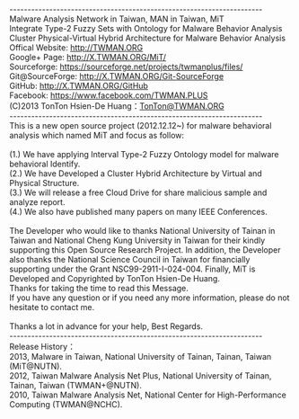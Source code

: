 ----------------------------------------------------------------------<br>
Malware Analysis Network in Taiwan, MAN in Taiwan, MiT<br>
Integrate Type-2 Fuzzy Sets with Ontology for Malware Behavior Analysis<br>
Cluster Physical-Virtual Hybrid Architecture for Malware Behavior Analysis<br>
Offical Website: http://TWMAN.ORG<br>
Google+ Page: http://X.TWMAN.ORG/MiT/<br>
Sourceforge: https://sourceforge.net/projects/twmanplus/files/<br>
Git@SourceForge: http://X.TWMAN.ORG/Git-SourceForge<br>
GitHub: http://X.TWMAN.ORG/GitHub<br>
Facebook: https://www.facebook.com/TWMAN.PLUS<br>
(C)2013 TonTon Hsien-De Huang：TonTon@TWMAN.ORG<br>
----------------------------------------------------------------------<br>
This is a new open source project (2012.12.12~) for malware behavioral analysis which named MiT and focus as follow:<br>
<br>
(1.) We have applying Interval Type-2 Fuzzy Ontology  model for malware behavioral Identify.<br>
(2.) We have Developed a Cluster Hybrid Architecture by Virtual and Physical Structure.<br>
(3.) We will release a free Cloud Drive for share malicious sample and analyze report.<br>
(4.) We also have published many papers on many IEEE Conferences.<br>
<br>
The Developer who would like to thanks National University of Tainan in Taiwan and National Cheng Kung University in Taiwan for their kindly supporting this Open Source Research Project. In addition, the Developer also thanks the National Science Council in Taiwan for financially supporting under the Grant NSC99-2911-I-024-004. Finally, MiT is Developed and Copyrighted by TonTon Hsien-De Huang.
<br>
Thanks for taking the time to read this Message.<br>
If you have any question or if you need any more information, please do not hesitate to contact me.<br>
<br>
Thanks a lot in advance for your help, Best Regards.<br>
----------------------------------------------------------------------<br>
Release History：<br>
2013, Malware in Taiwan, National University of Tainan, Tainan, Taiwan (MiT@NUTN).<br>
2012, Taiwan Malware Analysis Net Plus, National University of Tainan, Tainan, Taiwan (TWMAN+@NUTN).<br>
2010, Taiwan Malware Analysis Net, National Center for High-Performance Computing (TWMAN@NCHC).<br>